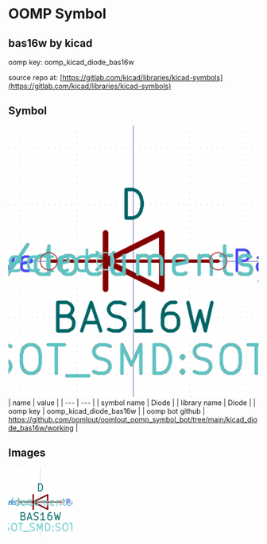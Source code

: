 # OOMP Symbol  
## bas16w  by kicad  
  
oomp key: oomp_kicad_diode_bas16w  
  
source repo at: [https://gitlab.com/kicad/libraries/kicad-symbols](https://gitlab.com/kicad/libraries/kicad-symbols)  
## Symbol  
  
[![working.png](working_600.png)](working.png)  
| name | value | 
| --- | --- | 
| symbol name | Diode | 
| library name | Diode | 
| oomp key | oomp_kicad_diode_bas16w | 
| oomp bot github | https://github.com/oomlout/oomlout_oomp_symbol_bot/tree/main/kicad_diode_bas16w/working | 
## Images  
  
[![working.png](working_140.png)](working.png)  
